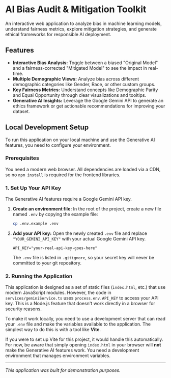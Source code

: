 # AI Bias Audit & Mitigation Toolkit

An interactive web application to analyze bias in machine learning models, understand fairness metrics, explore mitigation strategies, and generate ethical frameworks for responsible AI deployment.

## Features

-   **Interactive Bias Analysis:** Toggle between a biased "Original Model" and a fairness-corrected "Mitigated Model" to see the impact in real-time.
-   **Multiple Demographic Views:** Analyze bias across different demographic categories like Gender, Race, or other custom groups.
-   **Key Fairness Metrics:** Understand concepts like Demographic Parity and Equal Opportunity through clear visualizations and tooltips.
-   **Generative AI Insights:** Leverage the Google Gemini API to generate an ethics framework or get actionable recommendations for improving your dataset.

## Local Development Setup

To run this application on your local machine and use the Generative AI features, you need to configure your environment.

### Prerequisites

You need a modern web browser. All dependencies are loaded via a CDN, so no `npm install` is required for the frontend libraries.

### 1. Set Up Your API Key

The Generative AI features require a Google Gemini API key.

1.  **Create an environment file:**
    In the root of the project, create a new file named `.env` by copying the example file:
    ```bash
    cp .env.example .env
    ```

2.  **Add your API key:**
    Open the newly created `.env` file and replace `"YOUR_GEMINI_API_KEY"` with your actual Google Gemini API key.

    ```
    API_KEY="your-real-api-key-goes-here"
    ```

    The `.env` file is listed in `.gitignore`, so your secret key will never be committed to your git repository.

### 2. Running the Application

This application is designed as a set of static files (`index.html`, etc.) that use modern JavaScript modules. However, the code in `services/geminiService.ts` uses `process.env.API_KEY` to access your API key. This is a Node.js feature that doesn't work directly in a browser for security reasons.

To make it work locally, you need to use a development server that can read your `.env` file and make the variables available to the application. The simplest way to do this is with a tool like **Vite**.

If you were to set up Vite for this project, it would handle this automatically. For now, be aware that simply opening `index.html` in your browser will **not** make the Generative AI features work. You need a development environment that manages environment variables.

---

*This application was built for demonstration purposes.*
